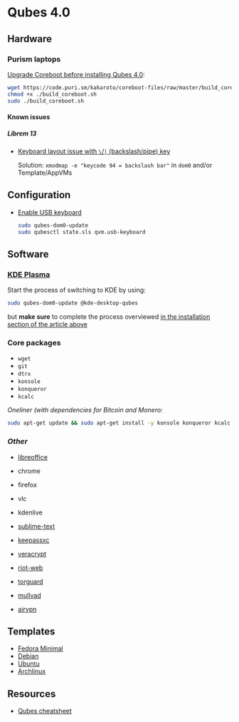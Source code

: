 # Qubes 4.0
## Hardware
### Purism laptops

[Upgrade Coreboot before installing Qubes 4.0](https://forums.puri.sm/t/building-coreboot-from-source-official-script/1264):
 
```bash
wget https://code.puri.sm/kakaroto/coreboot-files/raw/master/build_coreboot.sh -
chmod +x ./build_coreboot.sh
sudo ./build_coreboot.sh
```

#### Known issues
##### Librem 13

 - [Keyboard layout issue with `\`/`|` (backslash/pipe) key](https://forums.puri.sm/t/keyboard-layout-unable-to-recognize-pipe/2022/33)
 
    Solution: `xmodmap -e "keycode 94 = backslash bar"` in `dom0` and/or Template/AppVMs

## Configuration

 - [Enable USB keyboard](https://www.qubes-os.org/doc/usb/#how-to-use-a-usb-keyboard)
 
    ```bash
    sudo qubes-dom0-update
    sudo qubesctl state.sls qvm.usb-keyboard
    ```

## Software
### [KDE Plasma](https://www.qubes-os.org/doc/kde/)

Start the process of switching to KDE by using:

```bash
sudo qubes-dom0-update @kde-desktop-qubes
```

but **make sure** to complete the process overviewed [in the installation section of the article above](https://www.qubes-os.org/doc/kde/#installation)

### Core packages

 - `wget`
 - `git`
 - `dtrx`
 - `konsole`
 - `konqueror`
 - `kcalc`

*Oneliner (with dependencies for Bitcoin and Monero:*

```bash
sudo apt-get update && sudo apt-get install -y konsole konqueror kcalc dtrx vlc kdenlive wget curl git build-essential libtool autotools-dev automake pkg-config libssl-dev libevent-dev bsdmainutils python3 && sudo apt-get install libboost-system-dev libboost-filesystem-dev libboost-chrono-dev libboost-program-options-dev libboost-test-dev libboost-thread-dev libboost-all-dev libqt5gui5 libqt5core5a libqt5dbus5 qttools5-dev qttools5-dev-tools libprotobuf-dev protobuf-compiler libzmq3-dev libunbound-dev libsodium-dev libminiupnpc-dev libunwind8-de liblzma-dev libreadline6-dev libldns-dev libexpat1-dev libgtest-dev doxygen graphviz
```

### *Other*

 - [libreoffice](https://www.libreoffice.org/download/download/)
 - chrome
 - firefox
 - vlc
 - kdenlive
 
 - [sublime-text](https://www.sublimetext.com/3)
 - [keepassxc](https://keepassxc.org/download/)
 - [veracrypt](https://www.veracrypt.fr/en/Downloads.html)
 - [riot-web](https://riot.im/desktop.html)
 
 - [torguard](https://torguard.net/downloads.php)
 - [mullvad](https://mullvad.net/en/download/)
 - [airvpn](https://airvpn.org/linux/)
 
 ## Templates
 
  - [Fedora Minimal](https://www.qubes-os.org/doc/templates/fedora-minimal/)
  - [Debian](https://www.qubes-os.org/doc/templates/debian/)
  - [Ubuntu](https://www.qubes-os.org/doc/templates/ubuntu/)
  - [Archlinux](https://www.qubes-os.org/doc/templates/archlinux/)
 
 ## Resources
 
 - [Qubes cheatsheet](https://github.com/Jeeppler/qubes-cheatsheet) 
